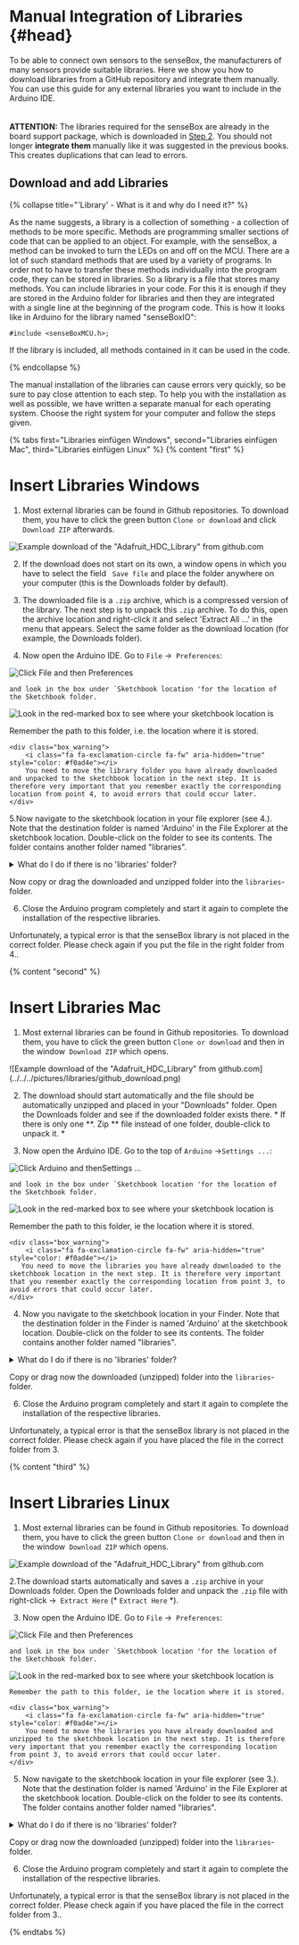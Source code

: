 # Manual Integration of Libraries {#head}

<div class="description">To be able to connect own sensors to the senseBox, the manufacturers of many sensors provide suitable libraries. Here we show you how to download libraries from a GitHub repository and integrate them manually. You can use this guide for any external libraries you want to include in the Arduino IDE. </div>
<div class="line">
    <br>
    <br>
</div>

<div class="box_error">
    <i class="fa fa-exclamation-triangle fa-fw" aria-hidden="true" style="color: #d9534f"></i>
    <b>ATTENTION:</b> The libraries required for the senseBox are already in the board support package, which is downloaded in <a href="../erste-schritte/board-support-packages-installieren.md">Step 2</a>. You should not longer <b> integrate them </b> manually like it was suggested in the previous books.
   This creates duplications that can lead to errors.
</div>

## Download and add Libraries

{% collapse title="'Library' - What is it and why do I need it?" %}

As the name suggests, a library is a collection of something - a collection of methods to be more specific. Methods are programming smaller sections of code that can be applied to an object.
For example, with the senseBox, a method can be invoked to turn the LEDs on and off on the MCU. There are a lot of such standard methods that are used by a variety of programs. In order not to have to transfer these methods individually into the program code, they can be stored in libraries.
So a library is a file that stores many methods. You can include libraries in your code. For this it is enough if they are stored in the Arduino folder for libraries and then they are integrated with a single line at the beginning of the program code. This is how it looks like in Arduino for the library named "senseBoxIO":

```arduino
#include <senseBoxMCU.h>;
```

If the library is included, all methods contained in it can be used in the code.

{% endcollapse %}


The manual installation of the libraries can  cause errors very quickly, so be sure to pay close attention to each step. To help you with the installation as well as possible, we have written a separate manual for each operating system.
Choose the right system for your computer and follow the steps given.

{% tabs first="Libraries einfügen Windows", second="Libraries einfügen Mac", third="Libraries einfügen Linux" %}
{% content "first" %}
# Insert Libraries Windows

1. Most external libraries can be found in Github repositories. To download them, you have to click the green button `Clone or download` and click ` Download ZIP` afterwards. 

  ![Example download of the "Adafruit_HDC_Library" from github.com](../../../pictures/libraries/github_download.png)

2. If the download does not start on its own, a window opens in which you have to select the field `` Save file`` and place the folder anywhere on your computer (this is the Downloads folder by default).

3. The downloaded file is a `.zip` archive, which is a compressed version of the library. The next step is to unpack this `.zip` archive. To do this, open the archive location and right-click it and select 'Extract All ...' in the menu that appears. Select the same folder as the download location (for example, the Downloads folder).

4. Now open the Arduino IDE. Go to `File` ->` Preferences`:

 ![Click `File` and then` Preferences`](../../../pictures/libraries/voreinstellungen_2.PNG?raw=true)

    and look in the box under `Sketchbook location 'for the location of the Sketchbook folder. 

 ![Look in the red-marked box to see where your sketchbook location is](../../../pictures/libraries/voreinstellungen.PNG)

  Remember the path to this folder, i.e. the location where it is stored.

    <div class="box_warning">
        <i class="fa fa-exclamation-circle fa-fw" aria-hidden="true" style="color: #f0ad4e"></i>
        You need to move the library folder you have already downloaded and unpacked to the sketchbook location in the next step. It is therefore very important that you remember exactly the corresponding location from point 4, to avoid errors that could occur later.
    </div>

5.Now navigate to the sketchbook location in your file explorer (see 4.). Note that the destination folder is named 'Arduino' in the File Explorer at the sketchbook location. Double-click on the folder to see its contents. The folder contains another folder named "libraries".

 <details><summary>What do I do if there is no 'libraries' folder?</summary><p>If there is no folder with the name "libraries", you can simply create a new folder and call it "libraries". Create a new folder by right-clicking in the file explorer -&gt; <code>New</code> -&gt; <code>folder</code>.</p></details>
 <p>Now copy or drag the downloaded and unzipped folder into the <code>libraries</code>-folder.</p>  

6. Close the Arduino program completely and start it again to complete the installation of the respective libraries. 


<div class="box_warning">
    <i class="fa fa-exclamation-circle fa-fw" aria-hidden="true" style="color: #f0ad4e"></i>
    Unfortunately, a typical error is that the senseBox library is not placed in the correct folder. Please check again if you put the file in the right folder from 4..
</div>

{% content "second" %}
# Insert Libraries Mac

1. Most external libraries can be found in Github repositories. To download them, you have to click the green button `Clone or download` and then in the window` Download ZIP` which opens. 

  ![Example download of the "Adafruit_HDC_Library" from github.com] (../../../pictures/libraries/github_download.png)

2. The download should start automatically and the file should be automatically unzipped and placed in your "Downloads" folder. Open the Downloads folder and see if the downloaded folder exists there. * If there is only one **. Zip ** file instead of one folder, double-click to unpack it. *

3. Now open the Arduino IDE. Go to the top of `Arduino` ->` Settings ... `:

 ![Click `Arduino` and then` Settings ... `](../../../pictures/libraries/voreinstellungen_2_mac.png)

    and look in the box under `Sketchbook location 'for the location of the Sketchbook folder.

 ![Look in the red-marked box to see where your sketchbook location is](../../../pictures/libraries/voreinstellungen_mac.png)

   Remember the path to this folder, ie the location where it is stored.

    <div class="box_warning">
        <i class="fa fa-exclamation-circle fa-fw" aria-hidden="true" style="color: #f0ad4e"></i>
       You need to move the libraries you have already downloaded to the sketchbook location in the next step. It is therefore very important that you remember exactly the corresponding location from point 3, to avoid errors that could occur later.
    </div>

4. Now you navigate to the sketchbook location in your Finder. Note that the destination folder in the Finder is named 'Arduino' at the sketchbook location. Double-click on the folder to see its contents. The folder contains another folder named "libraries".

 <details><summary>What do I do if there is no 'libraries' folder?</summary><p>If there is no folder with the name "libraries", you can simply create a new folder and name it "libraries".</p></details>
 <p>Copy or drag now the downloaded (unzipped) folder into the <code>libraries</code>-folder.</p>

6. Close the Arduino program completely and start it again to complete the installation of the respective libraries. 


<div class="box_warning">
    <i class="fa fa-exclamation-circle fa-fw" aria-hidden="true" style="color: #f0ad4e"></i>
   Unfortunately, a typical error is that the senseBox library is not placed in the correct folder. Please check again if you have placed the file in the correct folder from 3.
</div>

{% content "third" %}
# Insert Libraries Linux

1. Most external libraries can be found in Github repositories. To download them, you have to click the green button `Clone or download` and then in the window` Download ZIP` which opens. 

  ![Example download of the "Adafruit_HDC_Library" from github.com](../../../pictures/libraries/github_download.png)

2.The download starts automatically and saves a `.zip` archive in your Downloads folder. Open the Downloads folder and unpack the `.zip` file with right-click ->` Extract Here` (* `Extract Here` *).

3. Now open the Arduino IDE. Go to `File` ->` Preferences`:

 ![Click `File` and then` Preferences`](../../../pictures/libraries/voreinstellungen_2_linux.png)

    and look in the box under `Sketchbook location 'for the location of the Sketchbook folder. 

 ![Look in the red-marked box to see where your sketchbook location is](../../../pictures/libraries/voreinstellungen_linux.png)

    Remember the path to this folder, ie the location where it is stored.

    <div class="box_warning">
        <i class="fa fa-exclamation-circle fa-fw" aria-hidden="true" style="color: #f0ad4e"></i>
        You need to move the libraries you have already downloaded and unzipped to the sketchbook location in the next step. It is therefore very important that you remember exactly the corresponding location from point 3, to avoid errors that could occur later.
    </div>

5. Now navigate to the sketchbook location in your file explorer (see 3.). Note that the destination folder is named 'Arduino' in the File Explorer at the sketchbook location. Double-click on the folder to see its contents. The folder contains another folder named "libraries".

 <details><summary>What do I do if there is no 'libraries' folder?</summary><p>If there is no folder with the name "libraries", you can simply create a new folder and call it "libraries". Create a new folder by right-clicking in the File Explorer - & gt; <code> New folder (New Folder)</code>. </p></details>
 <p>Copy or drag now the downloaded (unzipped) folder into the <code>libraries</code>-folder.</p>

6. Close the Arduino program completely and start it again to complete the installation of the respective libraries. 


<div class="box_warning">
    <i class="fa fa-exclamation-circle fa-fw" aria-hidden="true" style="color: #f0ad4e"></i>
    Unfortunately, a typical error is that the senseBox library is not placed in the correct folder. Please check again if you have placed the file in the correct folder from 3..
</div>

{% endtabs %}


